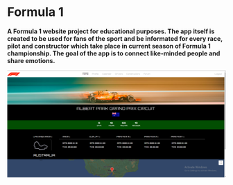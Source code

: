 # Formula 1

**A Formula 1 website project for educational purposes. The app itself is created to be used for fans of the sport and be informated for every race, pilot and constructor which take place in current season of Formula 1 championship. The goal of the app is to connect like-minded people and share emotions.**

!['home-page'](md-images/home-page.png)
